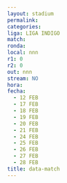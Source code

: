 ```yaml
---
layout: stadium
permalink: 
categories: 
liga: LIGA INDIGO
match: 
ronda: 
local: nnn
r1: 0
r2: 0
out: nnn
stream: NO
hora: 
fecha:
  - 12 FEB
  - 17 FEB
  - 18 FEB
  - 19 FEB
  - 20 FEB
  - 21 FEB
  - 24 FEB
  - 25 FEB
  - 26 FEB
  - 27 FEB
  - 28 FEB
title: data-match
---
```

